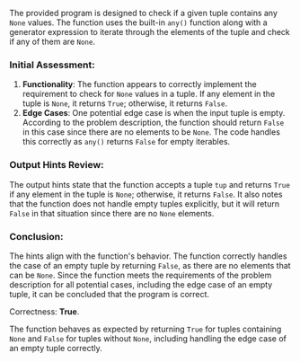 The provided program is designed to check if a given tuple contains any `None` values. The function uses the built-in `any()` function along with a generator expression to iterate through the elements of the tuple and check if any of them are `None`.

### Initial Assessment:
1. **Functionality**: The function appears to correctly implement the requirement to check for `None` values in a tuple. If any element in the tuple is `None`, it returns `True`; otherwise, it returns `False`.
2. **Edge Cases**: One potential edge case is when the input tuple is empty. According to the problem description, the function should return `False` in this case since there are no elements to be `None`. The code handles this correctly as `any()` returns `False` for empty iterables.

### Output Hints Review:
The output hints state that the function accepts a tuple `tup` and returns `True` if any element in the tuple is `None`; otherwise, it returns `False`. It also notes that the function does not handle empty tuples explicitly, but it will return `False` in that situation since there are no `None` elements.

### Conclusion:
The hints align with the function's behavior. The function correctly handles the case of an empty tuple by returning `False`, as there are no elements that can be `None`. Since the function meets the requirements of the problem description for all potential cases, including the edge case of an empty tuple, it can be concluded that the program is correct.

Correctness: **True**. 

The function behaves as expected by returning `True` for tuples containing `None` and `False` for tuples without `None`, including handling the edge case of an empty tuple correctly.